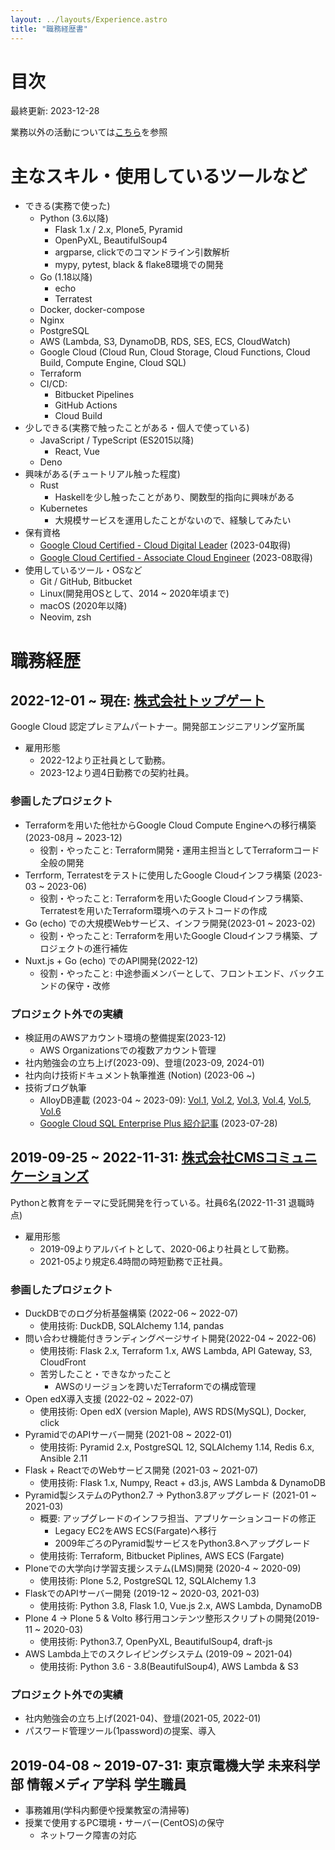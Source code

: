 ```yaml
---
layout: ../layouts/Experience.astro
title: "職務経歴書"
---
```

# 目次

最終更新: 2023-12-28

業務以外の活動については[こちら](/achievements)を参照

# 主なスキル・使用しているツールなど

- できる(実務で使った)
    - Python (3.6以降)
        - Flask 1.x / 2.x, Plone5, Pyramid
        - OpenPyXL, BeautifulSoup4
        - argparse, clickでのコマンドライン引数解析
        - mypy, pytest, black & flake8環境での開発
    - Go (1.18以降)
        - echo
        - Terratest
    - Docker, docker-compose
    - Nginx
    - PostgreSQL
    - AWS (Lambda, S3, DynamoDB, RDS, SES, ECS, CloudWatch)
    - Google Cloud (Cloud Run, Cloud Storage, Cloud Functions, Cloud Build, Compute Engine, Cloud SQL)
    - Terraform
    - CI/CD:
        - Bitbucket Pipelines
        - GitHub Actions
        - Cloud Build
- 少しできる(実務で触ったことがある・個人で使っている)
    - JavaScript / TypeScript (ES2015以降)
        - React, Vue
    - Deno
- 興味がある(チュートリアル触った程度)
    - Rust
        - Haskellを少し触ったことがあり、関数型的指向に興味がある
    - Kubernetes
        - 大規模サービスを運用したことがないので、経験してみたい
- 保有資格
    - [Google Cloud Certified - Cloud Digital Leader](https://www.credential.net/003b470a-2ea4-4ca3-9520-1866f91fa41d) (2023-04取得)
    - [Google Cloud Certified - Associate Cloud Engineer](https://google.accredible.com/b3674100-cfc6-469a-8484-7f281b49e8c2) (2023-08取得)
- 使用しているツール・OSなど
    - Git / GitHub, Bitbucket
    - Linux(開発用OSとして、2014 ~ 2020年頃まで)
    - macOS (2020年以降)
    - Neovim, zsh

# 職務経歴

## 2022-12-01 ~ 現在: [株式会社トップゲート](https://topgate.co.jp)

Google Cloud 認定プレミアムパートナー。開発部エンジニアリング室所属

- 雇用形態
    - 2022-12より正社員として勤務。
    - 2023-12より週4日勤務での契約社員。

### 参画したプロジェクト

- Terraformを用いた他社からGoogle Cloud Compute Engineへの移行構築 (2023-08月 ~ 2023-12)
     - 役割・やったこと: Terraform開発・運用主担当としてTerraformコード全般の開発
- Terrform, Terratestをテストに使用したGoogle Cloudインフラ構築 (2023-03 ~ 2023-06)
     - 役割・やったこと: Terraformを用いたGoogle Cloudインフラ構築、Terratestを用いたTerraform環境へのテストコードの作成
- Go (echo) での大規模Webサービス、インフラ開発(2023-01 ~ 2023-02)
    - 役割・やったこと: Terraformを用いたGoogle Cloudインフラ構築、プロジェクトの進行補佐
- Nuxt.js + Go (echo) でのAPI開発(2022-12)
    - 役割・やったこと: 中途参画メンバーとして、フロントエンド、バックエンドの保守・改修

### プロジェクト外での実績

- 検証用のAWSアカウント環境の整備提案(2023-12)
    - AWS Organizationsでの複数アカウント管理
- 社内勉強会の立ち上げ(2023-09)、登壇(2023-09, 2024-01)
- 社内向け技術ドキュメント執筆推進 (Notion) (2023-06 ~)
- 技術ブログ執筆
    - AlloyDB連載 (2023-04 ~ 2023-09): [Vol.1](https://www.topgate.co.jp/blog/techblog/29096), [Vol.2](https://www.topgate.co.jp/blog/techblog/29265), [Vol.3](https://www.topgate.co.jp/blog/techblog/29608), [Vol.4](https://www.topgate.co.jp/blog/techblog/29727), [Vol.5](https://www.topgate.co.jp/blog/techblog/30340), [Vol.6](https://www.topgate.co.jp/blog/techblog/30648)
    - [Google Cloud SQL Enterprise Plus 紹介記事](https://www.topgate.co.jp/blog/techblog/30092) (2023-07-28)

## 2019-09-25 ~ 2022-11-31: [株式会社CMSコミュニケーションズ](https://cmscom.jp)

Pythonと教育をテーマに受託開発を行っている。社員6名(2022-11-31 退職時点)

- 雇用形態
    - 2019-09よりアルバイトとして、2020-06より社員として勤務。
    - 2021-05より規定6.4時間の時短勤務で正社員。

### 参画したプロジェクト

- DuckDBでのログ分析基盤構築 (2022-06 ~ 2022-07)
    - 使用技術: DuckDB, SQLAlchemy 1.14, pandas
- 問い合わせ機能付きランディングページサイト開発(2022-04 ~ 2022-06)
    - 使用技術: Flask 2.x, Terraform 1.x, AWS Lambda, API Gateway, S3, CloudFront
    - 苦労したこと・できなかったこと
        - AWSのリージョンを跨いだTerraformでの構成管理
- Open edX導入支援 (2022-02 ~ 2022-07)
    - 使用技術: Open edX (version Maple), AWS RDS(MySQL), Docker, click
- PyramidでのAPIサーバー開発 (2021-08 ~ 2022-01)
    - 使用技術: Pyramid 2.x, PostgreSQL 12, SQLAlchemy 1.14, Redis 6.x, Ansible 2.11
- Flask + ReactでのWebサービス開発 (2021-03 ~ 2021-07)
    - 使用技術: Flask 1.x, Numpy, React + d3.js, AWS Lambda & DynamoDB
- Pyramid製システムのPython2.7 -> Python3.8アップグレード (2021-01 ~ 2021-03)
    - 概要: アップグレードのインフラ担当、アプリケーションコードの修正
        - Legacy EC2をAWS ECS(Fargate)へ移行
        - 2009年ごろのPyramid製サービスをPython3.8へアップグレード
    - 使用技術: Terraform, Bitbucket Piplines, AWS ECS (Fargate)
- Ploneでの大学向け学習支援システム(LMS)開発 (2020-4 ~ 2020-09)
    - 使用技術: Plone 5.2, PostgreSQL 12, SQLAlchemy 1.3
- FlaskでのAPIサーバー開発 (2019-12 ~ 2020-03, 2021-03)
    - 使用技術: Python 3.8, Flask 1.0, Vue.js 2.x, AWS Lambda, DynamoDB
- Plone 4 -> Plone 5 & Volto 移行用コンテンツ整形スクリプトの開発(2019-11 ~ 2020-03)
    - 使用技術: Python3.7, OpenPyXL, BeautifulSoup4, draft-js
- AWS Lambda上でのスクレイピングシステム (2019-09 ~ 2021-04)
    - 使用技術: Python 3.6 - 3.8(BeautifulSoup4), AWS Lambda & S3

### プロジェクト外での実績

- 社内勉強会の立ち上げ(2021-04)、登壇(2021-05, 2022-01)
- パスワード管理ツール(1password)の提案、導入

## 2019-04-08 ~ 2019-07-31: 東京電機大学 未来科学部 情報メディア学科 学生職員

- 事務雑用(学科内郵便や授業教室の清掃等)
- 授業で使用するPC環境・サーバー(CentOS)の保守
    - ネットワーク障害の対応

